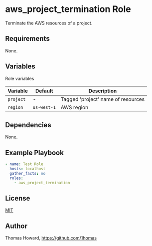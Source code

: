 # aws_project_termination Role

Terminate the AWS resources of a project.

## Requirements

None.

## Variables

Role variables

| Variable  | Default         | Description |
| ----------| --------------- | ----------- |
| `project` | -               | Tagged 'project' name of resources |
| `region`  | `us-west-1`     | AWS region |

## Dependencies

None.

## Example Playbook

```yaml
- name: Test Role
  hosts: localhost
  gather_facts: no
  roles:
    - aws_project_termination
```

## License

[MIT](https://mit-license.org/)

## Author

Thomas Howard, <https://github.com/1homas>
